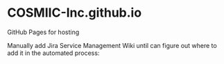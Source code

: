# COSMIIC-Inc.github.io
GitHub Pages for hosting 

Manually add Jira Service Management Wiki until can figure out where to add it in the automated process: 
<script data-jsd-embedded data-key="87f42ce4-dc43-40aa-90af-91ce8c42a7a4" data-base-url="https://jsd-widget.atlassian.com" src="https://jsd-widget.atlassian.com/assets/embed.js"></script>
